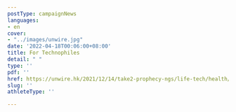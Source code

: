 ```yaml
---
postType: campaignNews
languages:
- en
cover:
- "../images/unwire.jpg"
date: '2022-04-18T00:06:00+08:00'
title: For Technophiles
detail: " "
type: ''
pdf: ''
href: https://unwire.hk/2021/12/14/take2-prophecy-ngs/life-tech/health/
slug: ''
athleteType: ''

---
```

